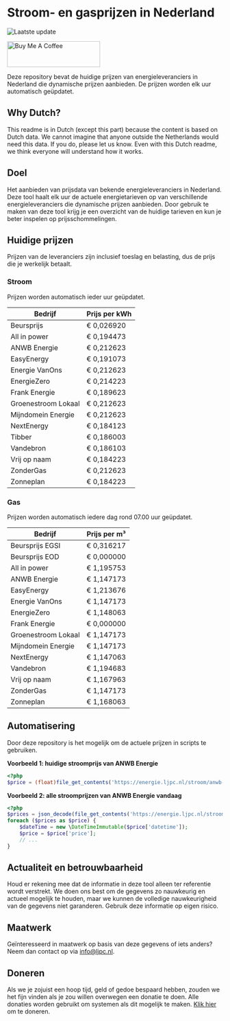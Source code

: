 # Stroom- en gasprijzen in Nederland

![Laatste update](https://img.shields.io/badge/laatste%20update-2024--04--21%2010%3A00%20CET-brightgreen)

<a href="https://www.buymeacoffee.com/Lars-" target="_blank"><img src="https://cdn.buymeacoffee.com/buttons/v2/default-orange.png" alt="Buy Me A Coffee" height="60" style="height: 60px !important;width: 217px !important;" ></a>

Deze repository bevat de huidige prijzen van energieleveranciers in Nederland die dynamische prijzen aanbieden. De prijzen worden elk uur automatisch geüpdatet.

## Why Dutch?

This readme is in Dutch (except this part) because the content is based on Dutch data. We cannot imagine that anyone outside the Netherlands would need this data. If you do, please let us know. Even with this Dutch readme, we think
everyone will understand how it works.

## Doel

Het aanbieden van prijsdata van bekende energieleveranciers in Nederland. Deze tool haalt elk uur de actuele energietarieven op van verschillende energieleveranciers die dynamische prijzen aanbieden. Door gebruik te maken van deze tool
krijg je een overzicht van de huidige tarieven en kun je beter inspelen op prijsschommelingen.

## Huidige prijzen

Prijzen van de leveranciers zijn inclusief toeslag en belasting, dus de prijs die je werkelijk betaalt.

### Stroom

Prijzen worden automatisch ieder uur geüpdatet.

 Bedrijf | Prijs per kWh 
---------|---------------
Beursprijs | € 0,026920
All in power | € 0,194473
ANWB Energie | € 0,212623
EasyEnergy | € 0,191073
Energie VanOns | € 0,212623
EnergieZero | € 0,214223
Frank Energie | € 0,189623
Groenestroom Lokaal | € 0,212623
Mijndomein Energie | € 0,212623
NextEnergy | € 0,184123
Tibber | € 0,186003
Vandebron | € 0,186103
Vrij op naam | € 0,184223
ZonderGas | € 0,212623
Zonneplan | € 0,184223


### Gas

Prijzen worden automatisch iedere dag rond 07.00 uur geüpdatet.

 Bedrijf | Prijs per m³ 
---------|--------------
Beursprijs EGSI | € 0,316217
Beursprijs EOD | € 0,000000
All in power | € 1,195753
ANWB Energie | € 1,147173
EasyEnergy | € 1,213676
Energie VanOns | € 1,147173
EnergieZero | € 1,148063
Frank Energie | € 0,000000
Groenestroom Lokaal | € 1,147173
Mijndomein Energie | € 1,147173
NextEnergy | € 1,147063
Vandebron | € 1,194683
Vrij op naam | € 1,167963
ZonderGas | € 1,147173
Zonneplan | € 1,168063


## Automatisering

Door deze repository is het mogelijk om de actuele prijzen in scripts te gebruiken.

**Voorbeeld 1: huidige stroomprijs van ANWB Energie**

```php
<?php
$price = (float)file_get_contents('https://energie.ljpc.nl/stroom/anwb-energie-nu.txt');

```

**Voorbeeld 2: alle stroomprijzen van ANWB Energie vandaag**

```php
<?php
$prices = json_decode(file_get_contents('https://energie.ljpc.nl/stroom/all-in-power-vandaag.json'),true);
foreach ($prices as $price) {
    $dateTime = new \DateTimeImmutable($price['datetime']);
    $price = $price['price'];
    // ...
}
```

## Actualiteit en betrouwbaarheid

Houd er rekening mee dat de informatie in deze tool alleen ter referentie wordt verstrekt. We doen ons best om de gegevens zo nauwkeurig en actueel mogelijk te houden, maar we kunnen de volledige nauwkeurigheid van de gegevens niet
garanderen. Gebruik deze informatie op eigen risico.

## Maatwerk

Geïnteresseerd in maatwerk op basis van deze gegevens of iets anders? Neem dan contact op
via [info@ljpc.nl](mailto:info@ljpc.nl?subject=Energie%20prijzen).

## Doneren

Als we je zojuist een hoop tijd, geld of gedoe bespaard hebben, zouden we het fijn vinden als je zou willen overwegen een
donatie te doen. Alle donaties worden gebruikt om systemen als dit mogelijk te
maken. [Klik hier](https://www.buymeacoffee.com/Lars-) om te doneren.
